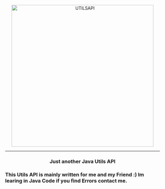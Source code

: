 <p align="center">
    <img width="462" src="https://user-images.githubusercontent.com/109388773/225471100-2d7ea899-4fff-4272-bf36-d9c566f71805.png" alt="UTILSAPI">
</p>
<hr>
<h3 align="center">Just another Java Utils API<h3>
<p>This Utils API is mainly written for me and my Friend :) Im learing in Java Code if you find Errors contact me.</p>
